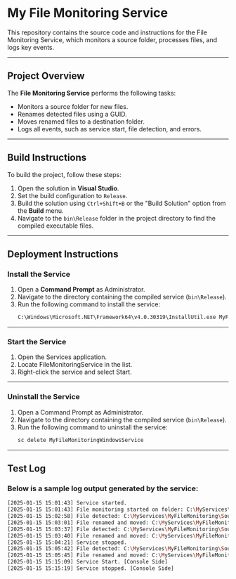 # My File Monitoring Service

This repository contains the source code and instructions for the File Monitoring Service, which monitors a source folder, processes files, and logs key events.

---

## Project Overview

The **File Monitoring Service** performs the following tasks:
- Monitors a source folder for new files.
- Renames detected files using a GUID.
- Moves renamed files to a destination folder.
- Logs all events, such as service start, file detection, and errors.

---

## Build Instructions

To build the project, follow these steps:

1. Open the solution in **Visual Studio**.
2. Set the build configuration to `Release`.
3. Build the solution using `Ctrl+Shift+B` or the "Build Solution" option from the **Build** menu.
4. Navigate to the `bin\Release` folder in the project directory to find the compiled executable files.

---

## Deployment Instructions

### Install the Service
1. Open a **Command Prompt** as Administrator.
2. Navigate to the directory containing the compiled service (`bin\Release`).
3. Run the following command to install the service:
   ```bash
   C:\Windows\Microsoft.NET\Framework64\v4.0.30319\InstallUtil.exe MyFileMonitoringWindowsService.exe
   
---

### Start the Service
1. Open the Services application.
2. Locate FileMonitoringService in the list.
3. Right-click the service and select Start.
   
---

### Uninstall the Service
1. Open a Command Prompt as Administrator.
2. Navigate to the directory containing the compiled service (`bin\Release`).
3. Run the following command to uninstall the service:
   ```bash
   sc delete MyFileMonitoringWindowsService
---
## Test Log

### Below is a sample log output generated by the service:
```bash
[2025-01-15 15:01:43] Service started.
[2025-01-15 15:01:43] File monitoring started on folder: C:\MyServices\MyFileMonitoring\Source
[2025-01-15 15:02:58] File detected: C:\MyServices\MyFileMonitoring\Source\New Text Document.txt
[2025-01-15 15:03:01] File renamed and moved: C:\MyServices\MyFileMonitoring\Source\hhh.txt -> C:\MyServices\MyFileMonitoring\Destination\663a117e-8e6c-489f-9e5b-41c0da4e38cf.txt
[2025-01-15 15:03:37] File detected: C:\MyServices\MyFileMonitoring\Source\New Text Document.txt
[2025-01-15 15:03:40] File renamed and moved: C:\MyServices\MyFileMonitoring\Source\ff.txt -> C:\MyServices\MyFileMonitoring\Destination\a5716563-c823-472d-8f74-091931f7527d.txt
[2025-01-15 15:04:21] Service stopped.
[2025-01-15 15:05:42] File detected: C:\MyServices\MyFileMonitoring\Source\New Text Document.txt
[2025-01-15 15:05:45] File renamed and moved: C:\MyServices\MyFileMonitoring\Source\hh.txt -> C:\MyServices\MyFileMonitoring\Destination\ec41b03f-82da-478e-94ad-1ffdb18b58cb.txt
[2025-01-15 15:15:09] Service Start. [Console Side]
[2025-01-15 15:15:19] Service stopped. [Console Side]

   
